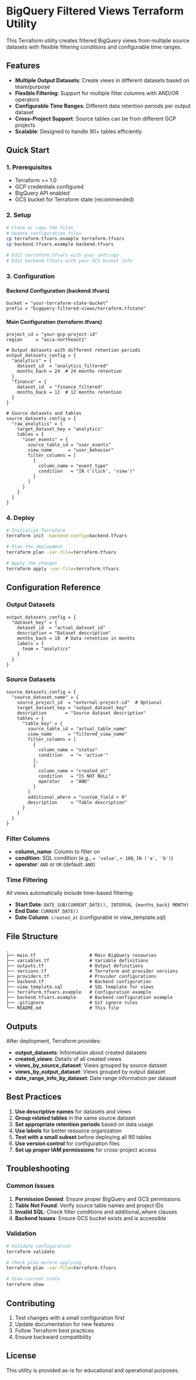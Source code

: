 # BigQuery Filtered Views Terraform Utility

This Terraform utility creates filtered BigQuery views from multiple source datasets with flexible filtering conditions and configurable time ranges.

## Features

- **Multiple Output Datasets**: Create views in different datasets based on team/purpose
- **Flexible Filtering**: Support for multiple filter columns with AND/OR operators
- **Configurable Time Ranges**: Different data retention periods per output dataset
- **Cross-Project Support**: Source tables can be from different GCP projects
- **Scalable**: Designed to handle 90+ tables efficiently

## Quick Start

### 1. Prerequisites

- Terraform >= 1.0
- GCP credentials configured
- BigQuery API enabled
- GCS bucket for Terraform state (recommended)

### 2. Setup

```bash
# Clone or copy the files
# Update configuration files
cp terraform.tfvars.example terraform.tfvars
cp backend.tfvars.example backend.tfvars

# Edit terraform.tfvars with your settings
# Edit backend.tfvars with your GCS bucket info
```

### 3. Configuration

#### Backend Configuration (backend.tfvars)
```hcl
bucket = "your-terraform-state-bucket"
prefix = "bigquery-filtered-views/terraform.tfstate"
```

#### Main Configuration (terraform.tfvars)
```hcl
project_id = "your-gcp-project-id"
region     = "asia-northeast1"

# Output datasets with different retention periods
output_datasets_config = {
  "analytics" = {
    dataset_id  = "analytics_filtered"
    months_back = 24  # 24 months retention
  }
  "finance" = {
    dataset_id  = "finance_filtered"
    months_back = 12  # 12 months retention
  }
}

# Source datasets and tables
source_datasets_config = {
  "raw_analytics" = {
    target_dataset_key = "analytics"
    tables = {
      "user_events" = {
        source_table_id = "user_events"
        view_name      = "user_behavior"
        filter_columns = [
          {
            column_name = "event_type"
            condition   = "IN ('click', 'view')"
          }
        ]
      }
    }
  }
}
```

### 4. Deploy

```bash
# Initialize Terraform
terraform init -backend-config=backend.tfvars

# Plan the deployment
terraform plan -var-file=terraform.tfvars

# Apply the changes
terraform apply -var-file=terraform.tfvars
```

## Configuration Reference

### Output Datasets

```hcl
output_datasets_config = {
  "dataset_key" = {
    dataset_id  = "actual_dataset_id"
    description = "Dataset description"
    months_back = 18  # Data retention in months
    labels = {
      team = "analytics"
    }
  }
}
```

### Source Datasets

```hcl
source_datasets_config = {
  "source_dataset_name" = {
    source_project_id  = "external-project-id"  # Optional
    target_dataset_key = "output_dataset_key"
    description       = "Source dataset description"
    tables = {
      "table_key" = {
        source_table_id = "actual_table_name"
        view_name      = "filtered_view_name"
        filter_columns = [
          {
            column_name = "status"
            condition   = "= 'active'"
          },
          {
            column_name = "created_at"
            condition   = "IS NOT NULL"
            operator    = "AND"
          }
        ]
        additional_where = "custom_field > 0"
        description     = "Table description"
      }
    }
  }
}
```

### Filter Columns

- **column_name**: Column to filter on
- **condition**: SQL condition (e.g., `= 'value'`, `> 100`, `IN ('a', 'b')`)
- **operator**: `AND` or `OR` (default: `AND`)

### Time Filtering

All views automatically include time-based filtering:
- **Start Date**: `DATE_SUB(CURRENT_DATE(), INTERVAL {months_back} MONTH)`
- **End Date**: `CURRENT_DATE()`
- **Date Column**: `created_at` (configurable in view_template.sql)

## File Structure

```
.
├── main.tf                    # Main BigQuery resources
├── variables.tf               # Variable definitions
├── outputs.tf                 # Output definitions
├── versions.tf                # Terraform and provider versions
├── providers.tf               # Provider configurations
├── backend.tf                 # Backend configuration
├── view_template.sql          # SQL template for views
├── terraform.tfvars.example   # Configuration example
├── backend.tfvars.example     # Backend configuration example
├── .gitignore                 # Git ignore rules
└── README.md                  # This file
```

## Outputs

After deployment, Terraform provides:

- **output_datasets**: Information about created datasets
- **created_views**: Details of all created views
- **views_by_source_dataset**: Views grouped by source dataset
- **views_by_output_dataset**: Views grouped by output dataset
- **date_range_info_by_dataset**: Date range information per dataset

## Best Practices

1. **Use descriptive names** for datasets and views
2. **Group related tables** in the same source dataset
3. **Set appropriate retention periods** based on data usage
4. **Use labels** for better resource organization
5. **Test with a small subset** before deploying all 90 tables
6. **Use version control** for configuration files
7. **Set up proper IAM permissions** for cross-project access

## Troubleshooting

### Common Issues

1. **Permission Denied**: Ensure proper BigQuery and GCS permissions
2. **Table Not Found**: Verify source table names and project IDs
3. **Invalid SQL**: Check filter conditions and additional_where clauses
4. **Backend Issues**: Ensure GCS bucket exists and is accessible

### Validation

```bash
# Validate configuration
terraform validate

# Check plan before applying
terraform plan -var-file=terraform.tfvars

# View current state
terraform show
```

## Contributing

1. Test changes with a small configuration first
2. Update documentation for new features
3. Follow Terraform best practices
4. Ensure backward compatibility

## License

This utility is provided as-is for educational and operational purposes.